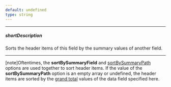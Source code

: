 ```yaml
---
default: undefined
type: string
---
```

---
##### shortDescription
Sorts the header items of this field by the summary values of another field.

---
[note]Oftentimes, the **sortBySummaryField** and [sortBySummaryPath](/api-reference/30%20Data%20Layer/PivotGridDataSource/1%20Configuration/fields/sortBySummaryPath.md '/Documentation/ApiReference/Data_Layer/PivotGridDataSource/Configuration/fields/#sortBySummaryPath') options are used together to sort header items. If the value of the **sortBySummaryPath** option is an empty array or undefined, the header items are sorted by the [grand total](/concepts/10%20UI%20Widgets/71%20Pivot%20Grid/010%20Visual%20Elements/05%20Totals '/Documentation/Guide/UI_Widgets/Pivot_Grid/Visual_Elements/#Totals') values of the data field specified here.